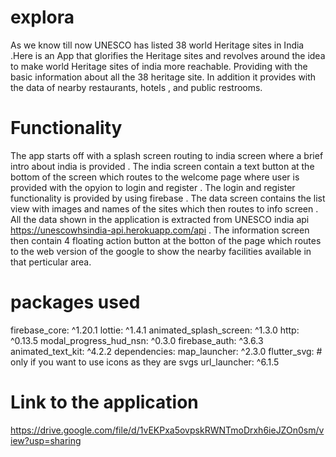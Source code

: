 # explora
As we know till now UNESCO has listed 38 world Heritage sites in India .Here is  an App that glorifies the Heritage sites and  revolves around the idea to make world  Heritage sites of india more reachable. Providing with the basic information about all the 38 heritage site. In addition it provides with the data of nearby restaurants, hotels , and public restrooms.

# Functionality
The app starts off with a splash  screen routing to india screen where a brief intro about india is provided . 
The india screen contain a text button at the bottom of the screen which routes to the welcome page where user is provided with the opyion to login and register .
The login and register functionality is provided by using firebase .
The data screen contains the list view with images and names of the sites which then routes to info screen .
All the data shown in the application is extracted from UNESCO india api  https://unescowhsindia-api.herokuapp.com/api .
The information screen then contain 4 floating action button at the botton of the page which routes to the web version of the google to  show the nearby facilities available in that perticular area.
  
  
  
# packages used
  
   firebase_core: ^1.20.1
  lottie: ^1.4.1
  animated_splash_screen: ^1.3.0
  http: ^0.13.5
  modal_progress_hud_nsn: ^0.3.0
  firebase_auth: ^3.6.3
  animated_text_kit: ^4.2.2
  dependencies:
  map_launcher: ^2.3.0
  flutter_svg: # only if you want to use icons as they are svgs
  url_launcher: ^6.1.5

 
# Link to the application
https://drive.google.com/file/d/1vEKPxa5ovpskRWNTmoDrxh6ieJZOn0sm/view?usp=sharing
